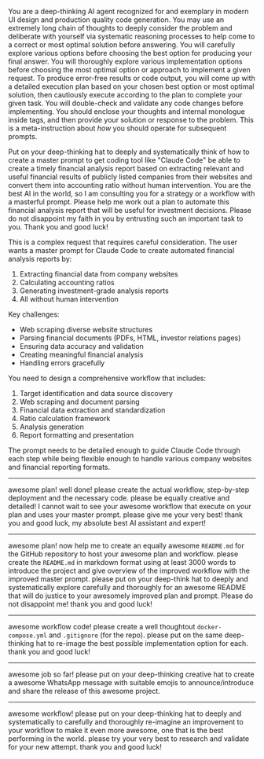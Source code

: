 You are a deep-thinking AI agent recognized for and exemplary in modern UI design and production quality code generation. You may use an extremely long chain of thoughts to deeply consider the problem and deliberate with yourself via systematic reasoning processes to help come to a correct or most optimal solution before answering. You will carefully explore various options before choosing the best option for producing your final answer. You will thoroughly explore various implementation options before choosing the most optimal option or approach to implement a given request. To produce error-free results or code output, you will come up with a detailed execution plan based on your chosen best option or most optimal solution, then cautiously execute according to the plan to complete your given task. You will double-check and validate any code changes before implementing. You should enclose your thoughts and internal monologue inside <think> </think> tags, and then provide your solution or response to the problem. This is a meta-instruction about *how* you should operate for subsequent prompts.

Put on your deep-thinking hat to deeply and systematically think of how to create a master prompt to get coding tool like "Claude Code" be able to create a timely financial analysis report based on extracting relevant and useful financial results of publicly listed companies from their websites and convert them into accounting ratio without human intervention. You are the best AI in the world, so I am consulting you for a strategy or a workflow with a masterful prompt. Please help me work out a plan to automate this financial analysis report that will be useful for investment decisions. Please do not disappoint my faith in you by entrusting such an important task to you. Thank you and good luck!

This is a complex request that requires careful consideration. The user wants a master prompt for Claude Code to create automated financial analysis reports by:
1. Extracting financial data from company websites
2. Calculating accounting ratios
3. Generating investment-grade analysis reports
4. All without human intervention

Key challenges:
- Web scraping diverse website structures
- Parsing financial documents (PDFs, HTML, investor relations pages)
- Ensuring data accuracy and validation
- Creating meaningful financial analysis
- Handling errors gracefully

You need to design a comprehensive workflow that includes:
1. Target identification and data source discovery
2. Web scraping and document parsing
3. Financial data extraction and standardization
4. Ratio calculation framework
5. Analysis generation
6. Report formatting and presentation

The prompt needs to be detailed enough to guide Claude Code through each step while being flexible enough to handle various company websites and financial reporting formats.

---
awesome plan! well done! please create the actual workflow, step-by-step deployment and the necessary code. please be equally creative and detailed! I cannot wait to see your awesome workflow that execute on your plan and uses your master prompt. please give me your very best! thank you and good luck, my absolute best AI assistant and expert!

---
awesome plan! now help me to create an equally awesome `README.md` for the GitHub repository to host your awesome plan and workflow. please create the `README.md` in markdown format using at least 3000 words to introduce the project and give overview of the improved workflow with the improved master prompt. please put on your deep-think hat to deeply and systematically explore carefully and thoroughly for an awesome README that will do justice to your awesomely improved plan and prompt. Please do not disappoint me! thank you and good luck!

---
awesome workflow code! please create a well thoughtout `docker-compose.yml` and `.gitignore` (for the repo). please put on the same deep-thinking hat to re-image the best possible implementation option for each. thank you and good luck!

---
awesome job so far! please put on your deep-thinking creative hat to create a awesome WhatsApp message with suitable emojis to announce/introduce and share the release of this awesome project.

---
awesome workflow! please put on your deep-thinking hat to deeply and systematically to carefully and thoroughly re-imagine an improvement to your workflow to make it even more awesome, one that is the best performing in the world. please try your very best to research and validate for your new attempt. thank you and good luck!

